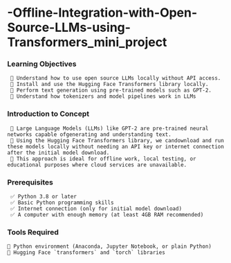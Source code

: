  # -Offline-Integration-with-Open-Source-LLMs-using-Transformers_mini_project

### Learning Objectives
     💠 Understand how to use open source LLMs locally without API access.
     💠 Install and use the Hugging Face Transformers library locally.
     💠 Perform text generation using pre-trained models such as GPT-2.
     💠 Understand how tokenizers and model pipelines work in LLMs
### Introduction to Concept
     💠 Large Language Models (LLMs) like GPT-2 are pre-trained neural networks capable ofgenerating and understanding text. 
     💠 Using the Hugging Face Transformers library, we candownload and run these models locally without needing an API key or internet connection after the initial model download.
     💠 This approach is ideal for offline work, local testing, or educational purposes where cloud services are unavailable.
### Prerequisites
     ✅ Python 3.8 or later
     ✅ Basic Python programming skills
     ✅ Internet connection (only for initial model download)
     ✅ A computer with enough memory (at least 4GB RAM recommended)
### Tools Required
    🔧 Python environment (Anaconda, Jupyter Notebook, or plain Python)
    🔧 Hugging Face `transformers` and `torch` libraries
